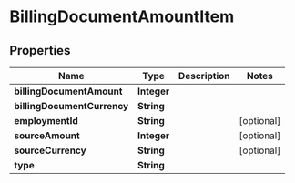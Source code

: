 

# BillingDocumentAmountItem


## Properties

| Name | Type | Description | Notes |
|------------ | ------------- | ------------- | -------------|
|**billingDocumentAmount** | **Integer** |  |  |
|**billingDocumentCurrency** | **String** |  |  |
|**employmentId** | **String** |  |  [optional] |
|**sourceAmount** | **Integer** |  |  [optional] |
|**sourceCurrency** | **String** |  |  [optional] |
|**type** | **String** |  |  |



